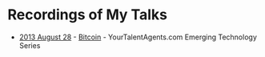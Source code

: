 Recordings of My Talks
======================

* [2013 August 28](https://www.youtube.com/watch?v=aGTRPhTiiXU) - [Bitcoin](bitcoin-technical/bitcoin-technical.md) - YourTalentAgents.com Emerging Technology Series

